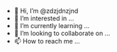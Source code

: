 - 👋 Hi, I’m @zdzjdnzjnd
- 👀 I’m interested in ...
- 🌱 I’m currently learning ...
- 💞️ I’m looking to collaborate on ...
- 📫 How to reach me ...

<!---
zdzjdnzjnd/zdzjdnzjnd is a ✨ special ✨ repository because its `README.md` (this file) appears on your GitHub profile.
You can click the Preview link to take a look at your changes.
--->
